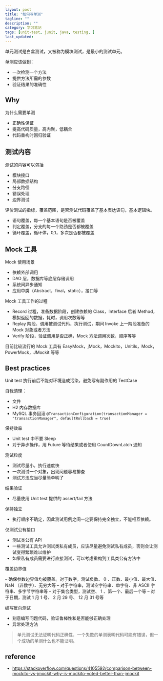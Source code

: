 ```yaml
---
layout: post
title: "如何写单测"
tagline: ""
description: ""
category: 学习笔记
tags: [unit-test, junit, java, testing, ]
last_updated:
---
```


单元测试是白盒测试，又被称为模块测试，是最小的测试单元。

单测应该做到：

- 一次检测一个方法
- 提供方法所需的参数
- 验证结果的准确性

## Why
为什么需要单测

- 正确性保证
- 提高代码质量，高内聚，低耦合
- 代码重构时回归验证

## 测试内容
测试的内容可以包括

- 模块接口
- 局部数据结构
- 分支路径
- 错误处理
- 边界测试

评价测试的指标，覆盖范围，是否测试代码覆盖了基本表达语句，基本逻辑块。

- 语句覆盖，每一个基本语句是否被覆盖
- 判定覆盖，分支的每一个路劲是否都被覆盖
- 循环覆盖，循环体，0,1，多次是否都被覆盖

## Mock 工具
Mock 使用场景

- 依赖外部调用
- DAO 层，数据库等底层存储调用
- 系统间异步通知
- 应用中类（Abstract，final，static），接口等

Mock 工具工作的过程

- Record 过程，准备数据阶段，创建依赖的 Class，Interface 后者 Method，模拟返回的数据，耗时，调用次数等等
- Replay 阶段，调用被测试代码，执行测试，期间 Invoke 上一阶段准备的 Mock 对象或者方法
- Verify 阶段，验证调用是否正确，Mock 方法调用次数，顺序等等

目前比较流行的 Mock 工具有 EasyMock，jMock，Mockito，Unitils，Mock，PowerMock，JMockit 等等

## Best practices

Unit test 执行前后不能对环境造成污染，避免写有副作用的 TestCase

自我清理：

- 文件
- H2 内存数据库
- MySQL 事务回滚 `@TransactionConfiguration(transactionManager = "transactionManager", defaultRollback = true)`

保持效率

- Unit test 中不要 Sleep
- 对于异步操作，用 Future 等待结果或者使用 CountDownLatch 通知

测试粒度

- 测试尽量小，执行速度快
- 一次测试一个对象，出现问题容易排查
- 测试方法应当尽量简单明了

结果验证

- 尽量使用 Unit test 提供的 assert/fail 方法

保持独立

- 执行顺序不确定，因此测试用例之间一定要保持完全独立，不能相互依赖。

仅测试公有接口

- 测试类公有 API
- 一些测试工具允许测试类私有成员，应该尽量避免测试私有成员，否则会让测试变得繁琐难以维护
- 如果私有成员需要进行直接测试，可以考虑重构到工具类公有方法中

覆盖边界值

– 确保参数边界值均被覆盖。对于数字，测试负数、 0 、正数、最小值、最大值、 NaN （非数字）、无穷大等
– 对于字符串，测试空字符串、单字符、非 ASCII 字符串、多字节字符串等
– 对于集合类型，测试空、 1 、第一个、最后一个等
– 对于日期，测试 1 月 1 号、 2 月 29 号、 12 月 31 号等

编写反向测试

- 刻意编写问题代码，验证鲁棒性和是否能够正确处理
- 异常处理方法

> 单元测试无法证明代码正确性，一个失败的单测表明代码可能有错误，但一个成功的单测什么也不能证明。

## reference

- <https://stackoverflow.com/questions/4105592/comparison-between-mockito-vs-jmockit-why-is-mockito-voted-better-than-jmockit>
